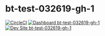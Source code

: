 # bt-test-032619-gh-1

[![CircleCI](https://circleci.com/gh/rvtraveller/bt-test-032619-gh-1.svg?style=shield)](https://circleci.com/gh/rvtraveller/bt-test-032619-gh-1)
[![Dashboard bt-test-032619-gh-1](https://img.shields.io/badge/dashboard-bt_test_032619_gh_1-yellow.svg)](https://dashboard.pantheon.io/sites/3f6ede74-35db-4ff3-b886-9d4f9d6552af#dev/code)
[![Dev Site bt-test-032619-gh-1](https://img.shields.io/badge/site-bt_test_032619_gh_1-blue.svg)](http://dev-bt-test-032619-gh-1.pantheonsite.io/)